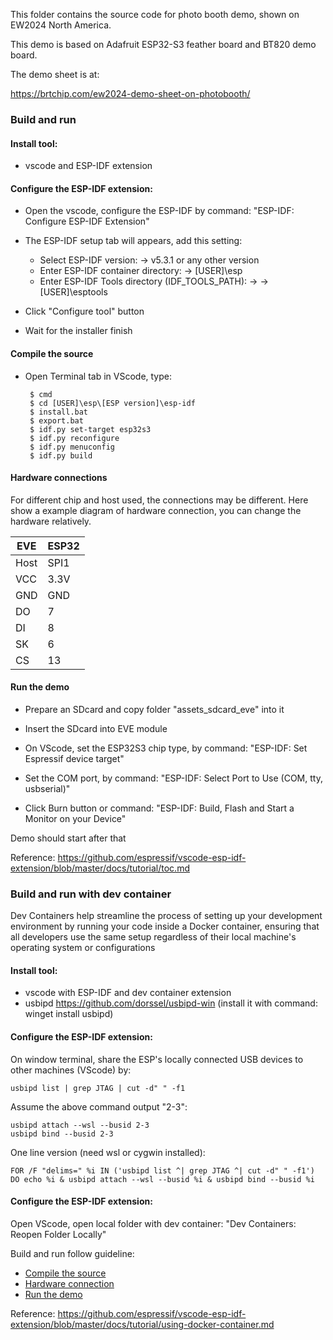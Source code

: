 
This folder contains the source code for photo booth demo, shown on EW2024 North America.

This demo is based on Adafruit ESP32-S3 feather board and BT820 demo board.

The demo sheet is at:

https://brtchip.com/ew2024-demo-sheet-on-photobooth/

### Build and run

#### Install tool:
 - vscode and ESP-IDF extension
  
#### Configure the ESP-IDF extension:
 - Open the vscode, configure the ESP-IDF by command: "ESP-IDF: Configure ESP-IDF Extension"
 - The ESP-IDF setup tab will appears, add this setting:
	  - Select ESP-IDF version: -> v5.3.1 or any other version
      - Enter ESP-IDF container directory: -> [USER]\esp
      - Enter ESP-IDF Tools directory (IDF_TOOLS_PATH): ->  -> [USER]\esptools

 - Click "Configure tool" button
 - Wait for the installer finish

#### Compile the source
 - Open Terminal tab in VScode, type:
 
        $ cmd
        $ cd [USER]\esp\[ESP version]\esp-idf
    	$ install.bat
    	$ export.bat
    	$ idf.py set-target esp32s3
    	$ idf.py reconfigure
    	$ idf.py menuconfig
    	$ idf.py build

#### Hardware connections

For different chip and host used, the connections may be different. Here show a example diagram of hardware connection, you can change the hardware relatively.

| EVE  | ESP32 |
| ---- | ----- |
| Host | SPI1  |
| VCC  | 3.3V  |
| GND  | GND   |
| DO   | 7     |
| DI   | 8     |
| SK   | 6     |
| CS   | 13    |

#### Run the demo
 - Prepare an SDcard and copy folder "assets_sdcard_eve" into it
 - Insert the SDcard into EVE module

 - On VScode, set the ESP32S3 chip type, by command: "ESP-IDF: Set Espressif device target"
 - Set the COM port, by command: "ESP-IDF: Select Port to Use (COM, tty, usbserial)"
 - Click Burn button or command: "ESP-IDF: Build, Flash and Start a Monitor on your Device"

Demo should start after that

Reference: https://github.com/espressif/vscode-esp-idf-extension/blob/master/docs/tutorial/toc.md

### Build and run with dev container
Dev Containers help streamline the process of setting up your development environment by running your code inside a Docker container, ensuring that all developers use the same setup regardless of their local machine's operating system or configurations

#### Install tool:
 - vscode with ESP-IDF and dev container extension
 - usbipd https://github.com/dorssel/usbipd-win (install it with command: winget install usbipd)

#### Configure the ESP-IDF extension:

On window terminal, share the ESP's locally connected USB devices to other machines (VScode) by:

    usbipd list | grep JTAG | cut -d" " -f1

Assume the above command output "2-3":

    usbipd attach --wsl --busid 2-3
    usbipd bind --busid 2-3

One line version (need wsl or cygwin installed):

    FOR /F "delims=" %i IN ('usbipd list ^| grep JTAG ^| cut -d" " -f1') DO echo %i & usbipd attach --wsl --busid %i & usbipd bind --busid %i

#### Configure the ESP-IDF extension:
Open VScode, open local folder with dev container: "Dev Containers: Reopen Folder Locally"

Build and run follow guideline:
 - [Compile the source](#compile-the-source)
 - [Hardware connection](#hardware-connections)
 - [Run the demo](#run-the-demo)

Reference: https://github.com/espressif/vscode-esp-idf-extension/blob/master/docs/tutorial/using-docker-container.md

